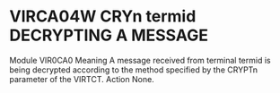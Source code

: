 # VIRCA04W CRYn termid DECRYPTING A MESSAGE
Module
    VIR0CA0
Meaning
    A message received from terminal termid is being decrypted according to the method specified by the CRYPTn parameter of the VIRTCT.
Action
    None.
